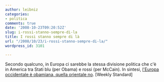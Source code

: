 ```yaml
---
author: leibniz
categories:
- politica
comments: true
date: '2008-10-23T09:20:52Z'
slug: i-rossi-stanno-sempre-di-la
title: I rossi stanno sempre di là
url: "/2008/10/23/i-rossi-stanno-sempre-di-la/"
wordpress_id: 3101

---
```

Secondo qualcuno, in Europa ci sarebbe la stessa divisione politica che c'è in America tra Stati blu (per Obama) e rossi (per McCain). In sintesi, [l'Europa occidentale è obamiana, quella orientale no](https://www.weeklystandard.com/Content/Public/Articles/000/000/015/726urfjf.asp). [Weekly Standard]
